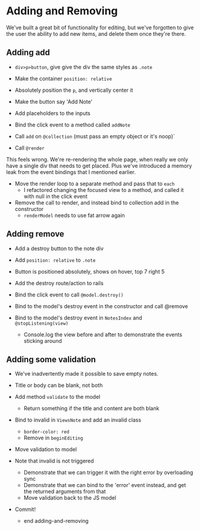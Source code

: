 Adding and Removing
==

We've built a great bit of functionality for editing, but we've forgotten to
give the user the ability to add new items, and delete them once they're there.

Adding add
--

- `div>p>button`, give give the div the same styles as `.note`
- Make the container `position: relative`
- Absolutely position the `p`, and vertically center it
- Make the button say 'Add Note'
- Add placeholders to the inputs

- Bind the click event to a method called `addNote`
- Call `add` on `@collection` (must pass an empty object or it's noop)`
- Call `@render`

This feels wrong. We're re-rendering the whole page, when really we only have a
single div that needs to get placed. Plus we've introduced a memory leak from
the event bindings that I mentioned earlier.

- Move the render loop to a separate method and pass that to `each`
  - I refactored changing the focused view to a method, and called it with null
    in the click event
- Remove the call to render, and instead bind to collection add in the
  constructor
  - `renderModel` needs to use fat arrow again

Adding remove
--

- Add a destroy button to the note div
- Add `position: relative` to `.note`
- Button is positioned absolutely, shows on hover, top 7 right 5

- Add the destroy route/action to rails
- Bind the click event to call `@model.destroy()`
- Bind to the model's destroy event in the constructor and call @remove
- Bind to the model's destroy event in `NotesIndex` and `@stopListening(view)`
  - Console.log the view before and after to demonstrate the events sticking
    around

Adding some validation
--

- We've inadvertently made it possible to save empty notes.
- Title or body can be blank, not both
- Add method `validate` to the model
  - Return something if the title and content are both blank

- Bind to invalid in `ViewsNote` and add an invalid class
  - `border-color: red`
  - Remove in `beginEditing`

- Move validation to model
- Note that invalid is not triggered
  - Demonstrate that we can trigger it with the right error by overloading sync
  - Demonstrate that we can bind to the 'error' event instead, and get the
    returned arguments from that
  - Move validation back to the JS model

- Commit!
  - end adding-and-removing
